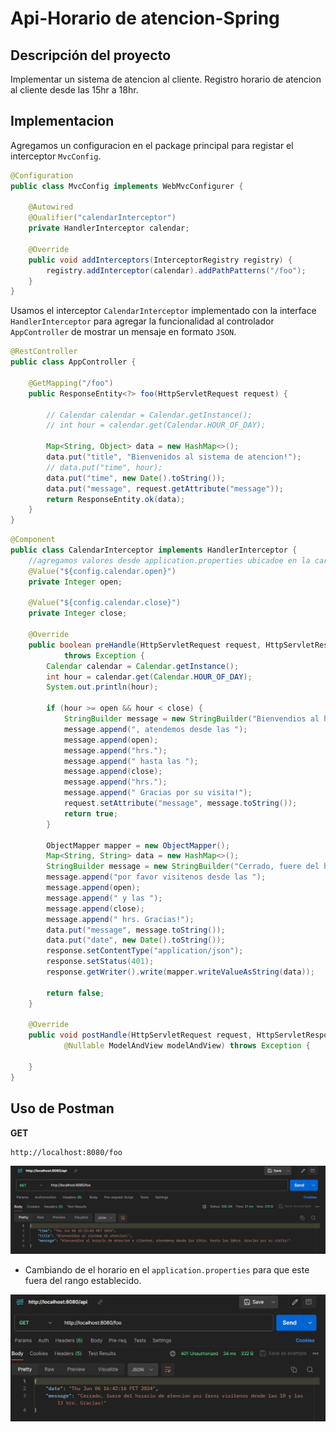 # Api-Horario de atencion-Spring
## Descripción del proyecto

Implementar un sistema de atencion al cliente.
Registro horario de atencion al cliente desde las 15hr a 18hr.
<!-- Registro horario de entrada y salida de empleados de un restaurante. -->

## Implementacion

Agregamos un configuracion en el package principal para registar el interceptor `MvcConfig`.

```java
@Configuration
public class MvcConfig implements WebMvcConfigurer {

    @Autowired
    @Qualifier("calendarInterceptor")
    private HandlerInterceptor calendar;

    @Override
    public void addInterceptors(InterceptorRegistry registry) {
        registry.addInterceptor(calendar).addPathPatterns("/foo");
    }
}
```

Usamos el interceptor `CalendarInterceptor` implementado con la interface `HandlerInterceptor` para 
agregar la funcionalidad al controlador `AppController` de mostrar un mensaje en formato `JSON`.

```java
@RestController
public class AppController {
    
    @GetMapping("/foo")
    public ResponseEntity<?> foo(HttpServletRequest request) {

        // Calendar calendar = Calendar.getInstance();
        // int hour = calendar.get(Calendar.HOUR_OF_DAY);

        Map<String, Object> data = new HashMap<>();
        data.put("title", "Bienvenidos al sistema de atencion!");
        // data.put("time", hour);
        data.put("time", new Date().toString());
        data.put("message", request.getAttribute("message"));
        return ResponseEntity.ok(data);
    }
}
```
```java
@Component
public class CalendarInterceptor implements HandlerInterceptor {
    //agregamos valores desde application.properties ubicadoe en la carpeta resources
    @Value("${config.calendar.open}")
    private Integer open;

    @Value("${config.calendar.close}")
    private Integer close;

    @Override
    public boolean preHandle(HttpServletRequest request, HttpServletResponse response, Object handler)
            throws Exception {
        Calendar calendar = Calendar.getInstance();
        int hour = calendar.get(Calendar.HOUR_OF_DAY);
        System.out.println(hour);

        if (hour >= open && hour < close) {
            StringBuilder message = new StringBuilder("Bienvendios al horario de atencion a clientes");
            message.append(", atendemos desde las ");
            message.append(open);
            message.append("hrs.");
            message.append(" hasta las ");
            message.append(close);
            message.append("hrs.");
            message.append(" Gracias por su visita!");
            request.setAttribute("message", message.toString());
            return true;
        }

        ObjectMapper mapper = new ObjectMapper();
        Map<String, String> data = new HashMap<>();
        StringBuilder message = new StringBuilder("Cerrado, fuere del horario de atencion ");
        message.append("por favor visitenos desde las ");
        message.append(open);
        message.append(" y las ");
        message.append(close);
        message.append(" hrs. Gracias!");
        data.put("message", message.toString());
        data.put("date", new Date().toString());
        response.setContentType("application/json");
        response.setStatus(401);
        response.getWriter().write(mapper.writeValueAsString(data));

        return false;
    }

    @Override
    public void postHandle(HttpServletRequest request, HttpServletResponse response, Object handler,
            @Nullable ModelAndView modelAndView) throws Exception {

    }
}
```

## Uso de Postman

**GET**
```sh
http://localhost:8080/foo
```

![](./images/message.PNG)

* Cambiando de el horario en el `application.properties` para que este fuera del rango establecido.

![](./images/Captura2.PNG)

